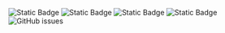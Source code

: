 ![Static Badge](https://img.shields.io/badge/blacklists-60-000000) ![Static Badge](https://img.shields.io/badge/blacklisted-3057435-cc0000) ![Static Badge](https://img.shields.io/badge/whitelisted-2243-00CC00) ![Static Badge](https://img.shields.io/badge/streaming_blacklist-28107-000000) ![GitHub issues](https://img.shields.io/github/issues/fabriziosalmi/blacklists)
